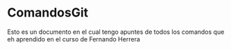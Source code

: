 # ComandosGit
Esto es un documento en el cual tengo apuntes de todos los comandos que eh aprendido en el curso de Fernando Herrera
